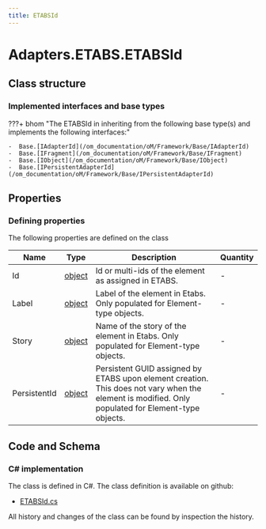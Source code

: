 ```yaml
---
title: ETABSId
---
```


# Adapters.ETABS.ETABSId



## Class structure

### Implemented interfaces and base types

???+ bhom "The ETABSId in inheriting from the following base type(s) and implements the following interfaces:"

    -  Base.[IAdapterId](/om_documentation/oM/Framework/Base/IAdapterId)
    -  Base.[IFragment](/om_documentation/oM/Framework/Base/IFragment)
    -  Base.[IObject](/om_documentation/oM/Framework/Base/IObject)
    -  Base.[IPersistentAdapterId](/om_documentation/oM/Framework/Base/IPersistentAdapterId)


## Properties



### Defining properties

The following properties are defined on the class

| Name             | Type             | Description      | Quantity         |
|------------------|------------------|------------------|------------------|
| Id | [object](https://learn.microsoft.com/en-us/dotnet/api/System.Object?view=netstandard-2.0) | Id or multi-ids of the element as assigned in ETABS. | - |
| Label | [object](https://learn.microsoft.com/en-us/dotnet/api/System.Object?view=netstandard-2.0) | Label of the element in Etabs. Only populated for Element-type objects. | - |
| Story | [object](https://learn.microsoft.com/en-us/dotnet/api/System.Object?view=netstandard-2.0) | Name of the story of the element in Etabs. Only populated for Element-type objects. | - |
| PersistentId | [object](https://learn.microsoft.com/en-us/dotnet/api/System.Object?view=netstandard-2.0) | Persistent GUID assigned by ETABS upon element creation. This does not vary when the element is modified. Only populated for Element-type objects. | - |


## Code and Schema

### C# implementation

The class is defined in C#. The class definition is available on github:

- [ETABSId.cs](https://github.com/BHoM/ETABS_Toolkit/blob/develop/ETABS_oM/Fragments/ETABSId.cs)

All history and changes of the class can be found by inspection the history.
